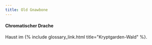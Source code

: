 ```yaml
---
title: Old Gnawbone
---
```


#### Chromatischer Drache

Haust im {% include glossary_link.html title="Kryptgarden-Wald" %}.
